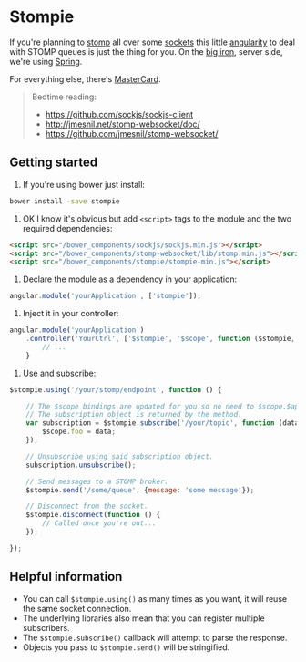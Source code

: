 # Stompie

If you're planning to [stomp](http://jmesnil.net/stomp-websocket/doc/) all over some [sockets](https://github.com/sockjs/sockjs-client) this little [angularity](https://angularjs.org) to deal with STOMP queues is
just the thing for you. On the [big iron](http://en.wikipedia.org/wiki/Big_iron), server side, we're using [Spring](http://docs.spring.io/spring/docs/current/spring-framework-reference/html/websocket.html#websocket-stomp-enable).

For everything else, there's [MasterCard](http://en.wikipedia.org/wiki/MasterCard#Advertising).

> Bedtime reading:
> * https://github.com/sockjs/sockjs-client
> * http://jmesnil.net/stomp-websocket/doc/
> * https://github.com/jmesnil/stomp-websocket/

## Getting started

1. If you're using bower just install:

```bash
bower install -save stompie
```

1. OK I know it's obvious but add `<script>` tags to the module and the two required dependencies:

```html
<script src="/bower_components/sockjs/sockjs.min.js"></script>
<script src="/bower_components/stomp-websocket/lib/stomp.min.js"></script>
<script src="/bower_components/stompie/stompie-min.js"></script>
```

1. Declare the module as a dependency in your application:

```js
angular.module('yourApplication', ['stompie']);
```

1. Inject it in your controller:

```js
angular.module('yourApplication')
    .controller('YourCtrl', ['$stompie', '$scope', function ($stompie, $scope) {
        // ...
    }
```

1. Use and subscribe:

```js
$stompie.using('/your/stomp/endpoint', function () {

    // The $scope bindings are updated for you so no need to $scope.$apply.
    // The subscription object is returned by the method.
    var subscription = $stompie.subscribe('/your/topic', function (data) {
        $scope.foo = data;
    });

    // Unsubscribe using said subscription object.
    subscription.unsubscribe();

    // Send messages to a STOMP broker.
    $stompie.send('/some/queue', {message: 'some message'});

    // Disconnect from the socket.
    $stompie.disconnect(function () {
        // Called once you're out...
    });

});
```

## Helpful information

* You can call `$stompie.using()` as many times as you want, it will reuse the same socket connection.
* The underlying libraries also mean that you can register multiple subscribers.
* The `$stompie.subscribe()` callback will attempt to parse the response.
* Objects you pass to `$stompie.send()` will be stringified.
